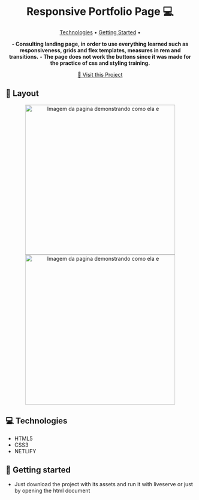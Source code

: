 <h1 align="center" style="font-weight: bold;">Responsive Portfolio Page 💻</h1>

<p align="center">
 <a href="#tech">Technologies</a> • 
 <a href="#started">Getting Started</a> • 
</p>

<p align="center">
    <b>- Consulting landing page, in order to use everything learned such as responsiveness, grids and flex templates, measures in rem and transitions.</b>
    <b>- The page does not work the buttons since it was made for the practice of css and styling training.</b>
</p>

<p align="center">
     <a href="https://consultorias.netlify.app/">📱 Visit this Project</a>
</p>

<h2 id="layout">🎨 Layout</h2>

<p align="center">
      <img src="./images/print1.png" alt="Imagem da pagina demonstrando como ela e" width="400px">
    <img src="./images/print2.png" alt="Imagem da pagina demonstrando como ela e" width="400px">
</p>

<h2 id="technologies">💻 Technologies</h2>

- HTML5
- CSS3
- NETLIFY


<h2 id="started">🚀 Getting started</h2>

- Just download the project with its assets and run it with liveserve or just by opening the html document

